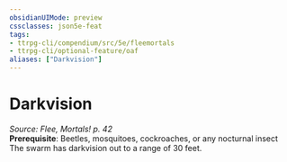 ```yaml
---
obsidianUIMode: preview
cssclasses: json5e-feat
tags:
- ttrpg-cli/compendium/src/5e/fleemortals
- ttrpg-cli/optional-feature/oaf
aliases: ["Darkvision"]
---
```

# Darkvision
*Source: Flee, Mortals! p. 42*  
**Prerequisite**: Beetles, mosquitoes, cockroaches, or any nocturnal insect
The swarm has darkvision out to a range of 30 feet.